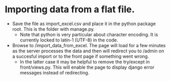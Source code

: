 # Importing data from a flat file.

- Save the file as import_excel.csv and place it in the python package root. This is the folder with manage.py.
	- Note that python is very particular about character encoding. It is currently locked to latin-1 (UTF-8) in the code.
- Browse to /import_data_from_excel. The page will load for a few minutes as the server processes the data and then will redirect you to /admin on a succesful import or to the front page if something went wrong.
	- In the latter case it may be helpful to remove the try/except in front/views.py. This will enable the page to display django error messages instead of redirecting.